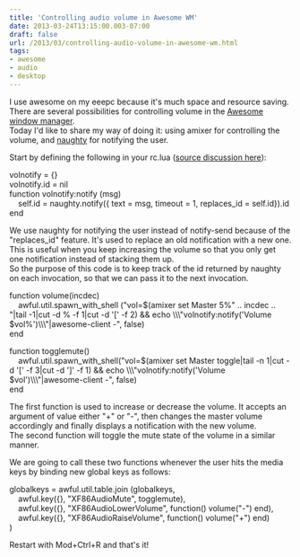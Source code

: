 ```yaml
---
title: 'Controlling audio volume in Awesome WM'
date: 2013-03-24T13:15:00.003-07:00
draft: false
url: /2013/03/controlling-audio-volume-in-awesome-wm.html
tags: 
- awesome
- audio
- desktop
---
```


I use awesome on my eeepc because it's much space and resource saving.  
There are several possibilities for controlling volume in the [Awesome window manager](http://awesome.naquadah.org/).  
Today I'd like to share my way of doing it: using amixer for controlling the volume, and [naughty](http://awesome.naquadah.org/wiki/Naughty) for notifying the user.  
  
Start by defining the following in your rc.lua ([source discussion here](http://comments.gmane.org/gmane.comp.window-managers.awesome/7577)):  

volnotify \= {}  
volnotify.id \= nil  
function volnotify:notify (msg)  
    self.id \= naughty.notify({ text \= msg, timeout \= 1, replaces\_id \= self.id}).id  
end

  
We use naughty for notifying the user instead of notify-send because of the "replaces\_id" feature. It's used to replace an old notification with a new one. This is useful when you keep increasing the volume so that you only get one notification instead of stacking them up.  
So the purpose of this code is to keep track of the id returned by naughty on each invocation, so that we can pass it to the next invocation.  
  

function volume(incdec)  
    awful.util.spawn\_with\_shell ("vol=$(amixer set Master 5%" .. incdec .. "|tail -1|cut -d % -f 1|cut -d '\[' -f 2) && echo \\\\\\"volnotify:notify('Volume $vol%')\\\\\\"|awesome-client -", false)  
end  
  
function togglemute()  
    awful.util.spawn\_with\_shell("vol=$(amixer set Master toggle|tail -n 1|cut -d '\[' -f 3|cut -d '\]' -f 1) && echo \\\\\\"volnotify:notify('Volume $vol')\\\\\\"|awesome-client -", false)  
end

  
The first function is used to increase or decrease the volume. It accepts an argument of value either "+" or "-", then changes the master volume accordingly and finally displays a notification with the new volume.  
The second function will toggle the mute state of the volume in a similar manner.  
  
We are going to call these two functions whenever the user hits the media keys by binding new global keys as follows:  
  

globalkeys \= awful.util.table.join (globalkeys,  
    awful.key({}, "XF86AudioMute", togglemute),  
    awful.key({}, "XF86AudioLowerVolume", function() volume("-") end),  
    awful.key({}, "XF86AudioRaiseVolume", function() volume("+") end)  
)

  
Restart with Mod+Ctrl+R and that's it!